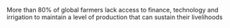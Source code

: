 More than 80% of global farmers
lack access to finance, technology and irrigation to maintain a level of production that can sustain their livelihoods